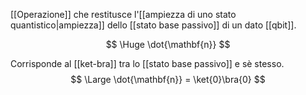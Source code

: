 [[Operazione]] che restitusce l'[[ampiezza di uno stato quantistico|ampiezza]] dello [[stato base passivo]] di un dato [[qbit]].

$$
\Huge
\dot{\mathbf{n}}
$$

Corrisponde al [[ket-bra]] tra lo [[stato base passivo]] e sè stesso.
$$
\Large
\dot{\mathbf{n}} = \ket{0}\bra{0}
$$

